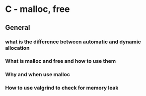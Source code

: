 # C - malloc, free

## General
### what is the difference between automatic and dynamic allocation
### What is malloc and free and how to use them
### Why and when use malloc
### How to use valgrind to check for memory leak
